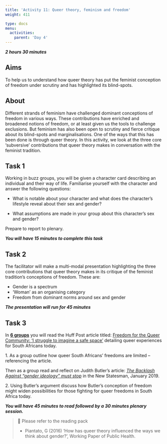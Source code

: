 ```yaml
---
title: 'Activity 11: Queer theory, feminism and freedom'
weight: 411

type: docs
menu:
  activities:
    parent: 'Day 4'
---
```


***2 hours 30 minutes***

## Aims

To help us to understand how queer theory has put the feminist
conception of freedom under scrutiny and has highlighted its blind-spots.

## About

Different strands of feminism have challenged dominant conceptions of
freedom in various ways. These contributions have enriched and
broadened notions of freedom, or at least given us the tools to
challenge exclusions. But feminism has also been open to scrutiny and
fierce critique about its blind-spots and marginalisations. One of the
ways that this has been done is through queer theory. In this activity,
we look at the three core ‘subversive’ contributions that queer theory
makes in conversation with the feminist tradition.

## Task 1

Working in buzz groups, you will be given a character card describing
an individual and their way of life. Familiarise yourself with the
character and answer the following questions:

* What is notable about your character and what does the
character’s lifestyle reveal about their sex and gender?

* What assumptions are made in your group about this
character’s sex and gender?

Prepare to report to plenary.

***You will have 15 minutes to complete this task***

## Task 2

The facilitator will make a multi-modal presentation highlighting the
three core contributions that queer theory makes in its critique of the
feminist tradition’s conceptions of freedom. These are:

* Gender is a spectrum
* ‘Woman’ as an organising category
* Freedom from dominant norms around sex and gender

***The presentation will run for 45 minutes***

## Task 3

In <u>**6 groups**</u> you will read the Huff Post article titled:
[Freedom for the Queer Community: ‘I struggle to imagine a safe space’][1]
detailing queer experiences for South Africans today.

[1]: https://www.huffingtonpost.co.uk/2018/04/26/freedom-day-but-not-yet-uhuru-for-all_a_23421092/

1\. As a group outline how queer South Africans’ freedoms are limited
– referencing the article.

Then as a group read and reflect on Judith Butler’s article:
*[The Backlash Against “gender ideology” must stop][2]* in the New Statesman, January
2019.

[2]: https://www.newstatesman.com/2019/01/judith-butler-backlash-against-gender-ideology-must-stop

2\. Using Butler’s argument discuss how Butler’s conception of freedom
might widen possibilities for those fighting for queer freedoms in
South Africa today.

***You will have 45 minutes to read followed by a 30 minutes plenary session.***

> 📖️ Please refer to the reading pack
>
> * Piantato, G (2016) ‘How has queer theory influenced the ways we think about gender?’,
>   Working Paper of Public Health.
